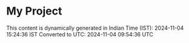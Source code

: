 # My Project

This content is dynamically generated in Indian Time (IST): 2024-11-04 15:24:36 IST
Converted to UTC: 2024-11-04 09:54:36 UTC
